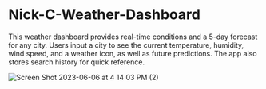 # Nick-C-Weather-Dashboard
This weather dashboard provides real-time conditions and a 5-day forecast for any city. Users input a city to see the current temperature, humidity, wind speed, and a weather icon, as well as future predictions. The app also stores search history for quick reference.

![Screen Shot 2023-06-06 at 4 14 03 PM (2)](https://github.com/NickCamacho15/Nick-C-Weather-Dashboard/assets/118080701/82412392-7697-4c6e-90ad-114bc0614b50)


